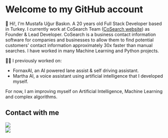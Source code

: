 # Welcome to my GitHub account

👋 Hi!, I'm Mustafa Uğur Baskın. A 20 years old Full Stack Developer based in Turkey. I currently work at CoSearch Team (<a href="https://www.cosearchteam.com">CoSearch website</a>) as Founder & Lead Developer. CoSearch is a business contact information software for companies and businesses to allow them to find potential customers' contact information approximately 30x faster than manual searches. I have worked in many Machine Learning and Python projects.

👨‍💻 I previously worked on:
- FornaxAI, an AI powered lane assist & self driving assistant.
- Martha AI, a voice assistant using artificial intelligence that I developed myself.

For now, I am improving myself on Artificial Intelligence, Machine Learning and complex algorithms.

## Contact with me
<html>
<body>

<a href="https://www.linkedin.com/in/mustafaugurbaskin/">
<img src="https://img.shields.io/badge/linkedin-%230077B5.svg?style=for-the-badge&logo=linkedin&logoColor=white">
</img>
</a>

<br>

<a href="https://twitter.com/ugurokuduro/">
<img src="https://img.shields.io/twitter/follow/ugurokuduro?style=social">
</img>
</a>

</body>
</html>
